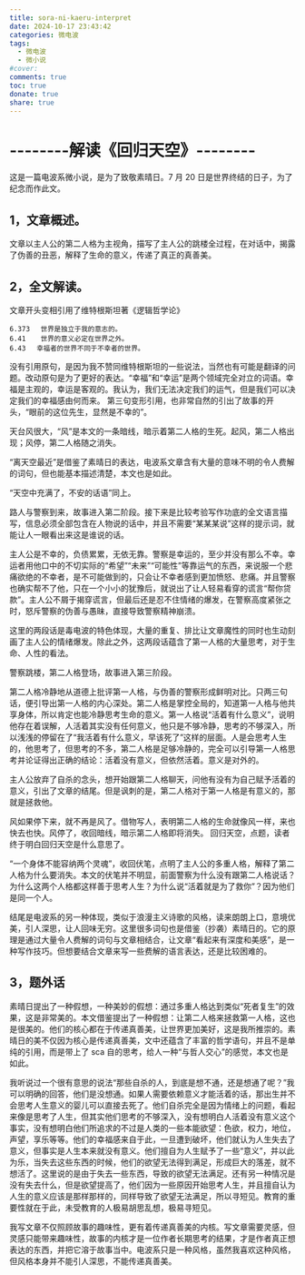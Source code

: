 ```yaml
---
title: sora-ni-kaeru-interpret
date: 2024-10-17 23:43:42
categories: 微电波
tags:
  - 微电波
  - 微小说
#cover:
comments: true
toc: true
donate: true
share: true
---
```


# --------解读《回归天空》--------

这是一篇电波系微小说，是为了致敬素晴日。7 月 20 日是世界终结的日子，为了纪念而作此文。

## 1，文章概述。

文章以主人公的第二人格为主视角，描写了主人公的跳楼全过程，在对话中，揭露了伪善的丑恶，解释了生命的意义，传递了真正的真善美。

## 2，全文解读。

文章开头变相引用了维特根斯坦著《逻辑哲学论》

    6.373 　世界是独立于我的意志的。
    6.41 　 世界的意义必定在世界之外。
    6.43 　幸福者的世界不同于不幸者的世界。

没有引用原句，是因为我不赞同维特根斯坦的一些说法，当然也有可能是翻译的问题。改动原句是为了更好的表达。“幸福”和“幸运”是两个领域完全对立的词语。幸福是主观的，幸运是客观的。我认为，我们无法决定我们的运气，但是我们可以决定我们的幸福感由何而来。
第三句变形引用，也非常自然的引出了故事的开头，“眼前的这位先生，显然是不幸的”。

天台风很大，“风”是本文的一条暗线，暗示着第二人格的生死。起风，第二人格出现；风停，第二人格随之消失。

“离天空最近”是借鉴了素晴日的表达，电波系文章含有大量的意味不明的令人费解的词句，但也能基本描述清楚，本文也是如此。

“天空中充满了，不安的话语”同上。

路人与警察到来，故事进入第二阶段。接下来是比较考验写作功底的全文语言描写，信息必须全部包含在人物说的话中，并且不需要“某某某说”这样的提示词，就能让人一眼看出来这是谁说的话。

主人公是不幸的，负债累累，无依无靠。警察是幸运的，至少并没有那么不幸。幸运者用他口中的不切实际的“希望”“未来”“可能性”等靠运气的东西，来说服一个悲痛欲绝的不幸者，是不可能做到的，只会让不幸者感到更加愤怒、悲痛。并且警察也确实帮不了他，只在一个小小的犹豫后，就说出了让人轻易看穿的谎言“帮你贷款”。主人公不屑于揭穿谎言，但最后还是忍不住情绪的爆发，在警察高度紧张之时，怒斥警察的伪善与愚昧，直接导致警察精神崩溃。

这里的两段话是毒电波的特色体现，大量的重复、排比让文章魔性的同时也生动刻画了主人公的情绪爆发。除此之外，这两段话蕴含了第一人格的大量思考，对于生命、人性的看法。

警察跳楼，第二人格登场，故事进入第三阶段。

第二人格冷静地从道德上批评第一人格，与伪善的警察形成鲜明对比。只两三句话，便引导出第一人格的内心深处。第二人格是掌控全局的，知道第一人格与他共享身体，所以肯定也能冷静思考生命的意义。第一人格说“活着有什么意义”，说明他存在着误解，人活着其实没有任何意义，他只是不够冷静，思考的不够深入，所以浅浅的停留在了“我活着有什么意义，早该死了”这样的层面。人是会思考人生的，他思考了，但思考的不多，第二人格是足够冷静的，完全可以引导第一人格思考并论证得出正确的结论：活着没有意义，但依然活着。意义是对外的。

主人公放弃了自杀的念头，想开始跟第二人格聊天，问他有没有为自己赋予活着的意义，引出了文章的结尾。但是讽刺的是，第二人格对于第一人格是有意义的，那就是拯救他。

风如果停下来，就不再是风了。借物写人，表明第二人格的生命就像风一样，来也快去也快。风停了，收回暗线，暗示第二人格即将消失。
回归天空，点题，读者终于明白回归天空是什么意思了。

“一个身体不能容纳两个灵魂”，收回伏笔，点明了主人公的多重人格，解释了第二人格为什么要消失。本文的伏笔并不明显，前面警察为什么没有跟第二人格说话？为什么这两个人格都这样善于思考人生？为什么说“活着就是为了救你”？因为他们是同一个人。

结尾是电波系的另一种体现，类似于浪漫主义诗歌的风格，读来朗朗上口，意境优美，引人深思，让人回味无穷。这里很多词句也是借鉴（抄袭）素晴日的。它的原理是通过大量令人费解的词句与文章相结合，让文章“看起来有深度和美感”，是一种写作技巧。但想要结合文章来写一些费解的语言表达，还是比较困难的。

## 3，题外话

素晴日提出了一种假想，一种美妙的假想：通过多重人格达到类似“死者复生”的效果，这是非常美的。本文借鉴提出了一种假想：让第二人格来拯救第一人格，这也是很美的。他们的核心都在于传递真善美，让世界更加美好，这是我所推崇的。素晴日的美不仅因为核心是传递真善美，文中还蕴含了丰富的哲学语句，并且不是单纯的引用，而是带上了 sca 自的思考，给人一种“与哲人交心”的感觉，本文也是如此。

我听说过一个很有意思的说法“那些自杀的人，到底是想不通，还是想通了呢？”我可以明确的回答，他们是没想通。如果人需要依赖意义才能活着的话，那出生并不会思考人生意义的婴儿可以直接去死了。他们自杀完全是因为情绪上的问题，看起来像是思考了人生，但其实他们思考的不够深入，没有想明白人活着没有意义这个事实，没有想明白他们所追求的不过是人类的一些本能欲望：色欲，权力，地位，声望，享乐等等。他们的幸福感来自于此，一旦遭到破坏，他们就认为人生失去了意义，但事实是人生本来就没有意义。他们擅自为人生赋予了一些“意义”，并以此为乐，当失去这些东西的时候，他们的欲望无法得到满足，形成巨大的落差，就不想活了。这里说的是由于失去一些东西，导致的欲望无法满足。还有另一种情况是没有失去什么，但是欲望提高了，他们因为一些原因开始思考人生，并且擅自认为人生的意义应该是那样那样的，同样导致了欲望无法满足，所以寻短见。教育的重要性就在于此，未受教育的人极易胡思乱想，极易寻短见。

我写文章不仅照顾故事的趣味性，更有着传递真善美的内核。写文章需要灵感，但灵感只能带来趣味性，故事的内核才是一位作者长期思考的结果，才是作者真正想表达的东西，并把它溶于故事当中。电波系只是一种风格，虽然我喜欢这种风格，但风格本身并不能引人深思，不能传递真善美。
